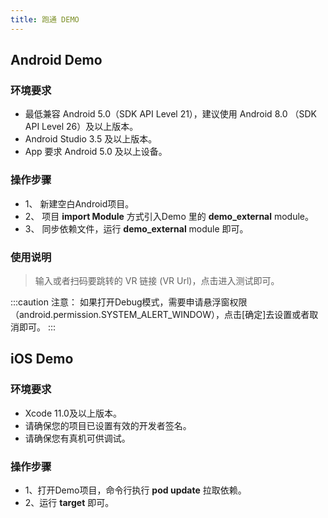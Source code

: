 ```yaml
---
title: 跑通 DEMO
---
```


## Android Demo

### 环境要求

- 最低兼容 Android 5.0（SDK API Level 21），建议使用 Android 8.0 （SDK API Level 26）及以上版本。
- Android Studio 3.5 及以上版本。
- App 要求 Android 5.0 及以上设备。


### 操作步骤

- 1、 新建空白Android项目。
- 2、 项目 **import Module** 方式引入Demo 里的 **demo_external** module。
- 3、 同步依赖文件，运行 **demo_external** module 即可。

### 使用说明

> 输入或者扫码要跳转的 VR 链接 (VR Url)，点击进入测试即可。

:::caution 注意：
如果打开Debug模式，需要申请悬浮窗权限（android.permission.SYSTEM_ALERT_WINDOW），点击[确定]去设置或者取消即可。
:::


## iOS Demo

### 环境要求

- Xcode 11.0及以上版本。
- 请确保您的项目已设置有效的开发者签名。
- 请确保您有真机可供调试。

### 操作步骤

- 1、打开Demo项目，命令行执行 **pod update** 拉取依赖。
- 2、运行 **target** 即可。
